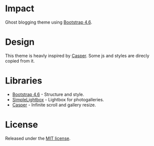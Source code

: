 # Impact
Ghost blogging theme using [Bootstrap 4.6](https://getbootstrap.com/).


# Design
This theme is heavly inspired by [Casper](https://github.com/TryGhost/Casper). Some js and styles are direcly copied from it.

# Libraries
- [Bootstrap 4.6](https://getbootstrap.com/) - Structure and style.
- [SimpleLightbox](https://github.com/dbrekalo/simpleLightbox) - Lightbox for photogalleries.
- [Casper](https://github.com/TryGhost/Casper) - Infinite scroll and gallery resize.

# License
Released under the [MIT license](LICENSE).
